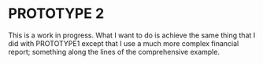 # PROTOTYPE 2

This is a work in progress.  What I want to do is achieve the same thing that I did with PROTOTYPE1 except that I use a much more complex financial report; something along the lines of the comprehensive example.
